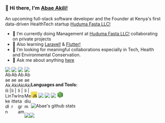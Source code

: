 ### 👋 Hi there, I'm [Abae Akili!](https://abaeakili.github.io)

An upcoming full-stack software developer and the Founder at Kenya's first data-driven HealthTech startup [Huduma Fasta LLC!](https://hudumafasta.co.ke)

- 🔭 I’m currently doing Management at [Huduma Fasta LLC!](https://hudumafasta.co.ke) collaborating on private projects 
- 🌱 Also learning [Laravel!](https://laravel.com) & [Flutter!](https://flutter.dev)
- 👯 I’m looking for meaningful collaborations especially in Tech, Health and Environmental Conservation.
- 💬 Ask me about anything [here](https://github.com/abaeakili/abaeakili/issues)

<a href="https://linkedin.com/ke/abaeakili">
  <img align="left" alt="Abae Akili | LinkedIn" width="20px" src="https://raw.githubusercontent.com/abaeakili/abaeakili/master/assets/linkedin.svg" />
</a>
<a href="https://twitter.com/abaeakili">
  <img align="left" alt="Abae Akili | Twitter" width="21px" src="https://raw.githubusercontent.com/abaeakili/abaeakili/master/assets/twitter.svg" />
</a>
<a href="https://instagram.com/abaeakili">
  <img align="left" alt="Abae Akili | Instagram" width="21px" src="https://raw.githubusercontent.com/abaeakili/abaeakili/master/assets/instagram.svg" />
</a>
<a href="https://medium.com/abaeakili">
  <img align="left" alt="Abae Akili | Medium" width="21px" src="https://raw.githubusercontent.com/abaeakili/abaeakili/master/assets/medium.svg" />
</a>

<br />
<br />

**Languages and Tools:**  

<code><img height="20" src="https://raw.githubusercontent.com/github/explore/80688e429a7d4ef2fca1e82350fe8e3517d3494d/topics/javascript/javascript.png"></code>
<code><img height="20" src="https://raw.githubusercontent.com/github/explore/80688e429a7d4ef2fca1e82350fe8e3517d3494d/topics/typescript/php.png"></code>
<code><img height="20" src="https://raw.githubusercontent.com/github/explore/80688e429a7d4ef2fca1e82350fe8e3517d3494d/topics/react/laravel.png"></code>
<code><img height="20" src="https://raw.githubusercontent.com/github/explore/5c058a388828bb5fde0bcafd4bc867b5bb3f26f3/topics/graphql/flutter.png"></code>
<code><img height="20" src="https://raw.githubusercontent.com/github/explore/80688e429a7d4ef2fca1e82350fe8e3517d3494d/topics/nodejs/nodejs.png"></code>


![Abae's github stats](https://github-readme-stats.vercel.app/api?username=anuraghazra&show_icons=true&hide_border=true)

<a href="https://github.com/anuraghazra/github-readme-stats">
  <img align="left" src="https://github-readme-stats.vercel.app/api/pin/?username=anuraghazra&repo=github-readme-stats" />
</a>

<a href="https://github.com/abaeakili/abaeakili.github.io">
  <img align="left" src="https://github-readme-stats.vercel.app/api/pin/?username=abaeakili&repo=abaeakili.github.io" />
</a>

